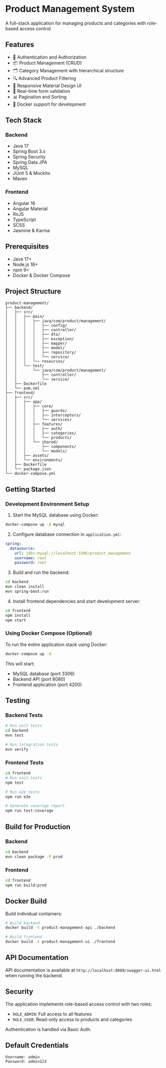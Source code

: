 # Product Management System

A full-stack application for managing products and categories with role-based access control.

## Features

- 🔐 Authentication and Authorization
- 📦 Product Management (CRUD)
- 🗂️ Category Management with hierarchical structure
- 🔍 Advanced Product Filtering
- 📱 Responsive Material Design UI
- 🔄 Real-time form validation
- 📊 Pagination and Sorting
- 🐳 Docker support for development

## Tech Stack

### Backend
- Java 17
- Spring Boot 3.x
- Spring Security
- Spring Data JPA
- MySQL
- JUnit 5 & Mockito
- Maven

### Frontend
- Angular 16
- Angular Material
- RxJS
- TypeScript
- SCSS
- Jasmine & Karma

## Prerequisites

- Java 17+
- Node.js 18+
- npm 9+
- Docker & Docker Compose

## Project Structure 

```
product-management/
├── backend/
│   ├── src/
│   │   ├── main/
│   │   │   ├── java/com/product/management/
│   │   │   │   ├── config/
│   │   │   │   ├── controller/
│   │   │   │   ├── dto/
│   │   │   │   ├── exception/
│   │   │   │   ├── mapper/
│   │   │   │   ├── model/
│   │   │   │   ├── repository/
│   │   │   │   └── service/
│   │   │   └── resources/
│   │   └── test/
│   │       └── java/com/product/management/
│   │           ├── controller/
│   │           └── service/
│   ├── Dockerfile
│   └── pom.xml
├── frontend/
│   ├── src/
│   │   ├── app/
│   │   │   ├── core/
│   │   │   │   ├── guards/
│   │   │   │   ├── interceptors/
│   │   │   │   └── services/
│   │   │   ├── features/
│   │   │   │   ├── auth/
│   │   │   │   ├── categories/
│   │   │   │   └── products/
│   │   │   └── shared/
│   │   │       ├── components/
│   │   │       └── models/
│   │   ├── assets/
│   │   └── environments/
│   ├── Dockerfile
│   └── package.json
└── docker-compose.yml
```

## Getting Started

### Development Environment Setup

1. Start the MySQL database using Docker:
```bash
docker-compose up -d mysql
```

2. Configure database connection in `application.yml`:
```yaml
spring:
  datasource:
    url: jdbc:mysql://localhost:3306/product_management
    username: root
    password: root
```

3. Build and run the backend:
```bash
cd backend
mvn clean install
mvn spring-boot:run
```

4. Install frontend dependencies and start development server:
```bash
cd frontend
npm install
npm start
```

### Using Docker Compose (Optional)

To run the entire application stack using Docker:

```bash
docker-compose up -d
```

This will start:
- MySQL database (port 3306)
- Backend API (port 8080)
- Frontend application (port 4200)

## Testing

### Backend Tests

```bash
# Run unit tests
cd backend
mvn test

# Run integration tests
mvn verify
```

### Frontend Tests

```bash
cd frontend
# Run unit tests
npm test

# Run e2e tests
npm run e2e

# Generate coverage report
npm run test:coverage
```

## Build for Production

### Backend

```bash
cd backend
mvn clean package -P prod
```

### Frontend

```bash
cd frontend
npm run build:prod
```

## Docker Build

Build individual containers:

```bash
# Build backend
docker build -t product-management-api ./backend

# Build frontend
docker build -t product-management-ui ./frontend
```

## API Documentation

API documentation is available at `http://localhost:8080/swagger-ui.html` when running the backend.

## Security

The application implements role-based access control with two roles:
- `ROLE_ADMIN`: Full access to all features
- `ROLE_USER`: Read-only access to products and categories

Authentication is handled via Basic Auth.

## Default Credentials

```
Username: admin
Password: admin123
```
